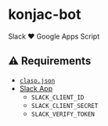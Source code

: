 # konjac-bot

Slack ❤️ Google Apps Script

## ⚠️ Requirements

- [`clasp.json`](https://github.com/google/clasp)
- [Slack App](https://api.slack.com/slack-apps)
  - `SLACK_CLIENT_ID`
  - `SLACK_CLIENT_SECRET`
  - `SLACK_VERIFY_TOKEN`
